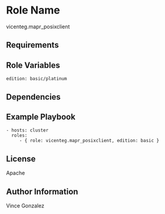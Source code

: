 Role Name
=========

vicenteg.mapr_posixclient

Requirements
------------


Role Variables
--------------

```
edition: basic/platinum
```

Dependencies
------------


Example Playbook
----------------

    - hosts: cluster
      roles:
         - { role: vicenteg.mapr_posixclient, edition: basic }

License
-------

Apache

Author Information
------------------

Vince Gonzalez
